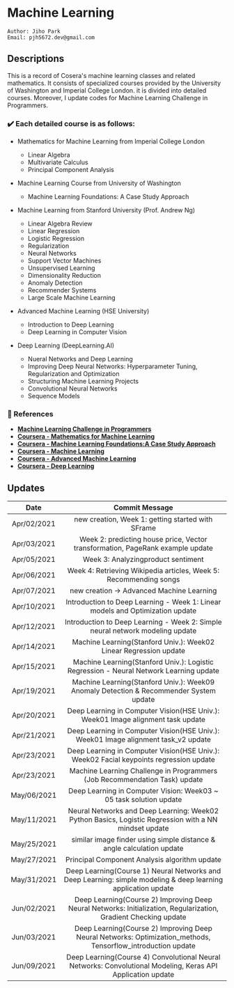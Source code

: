 # Machine Learning
````
Author: Jiho Park
Email: pjh5672.dev@gmail.com
````

## Descriptions
This is a record of Cosera's machine learning classes and related mathematics. It consists of specialized courses provided by the University of Washington and Imperial College London. it is divided into detailed courses. Moreover, I update codes for Machine Learning Challenge in Programmers.      
  
### ✔️ Each detailed course is as follows:   
- Mathematics for Machine Learning from Imperial College London     
    - Linear Algebra
    - Multivariate Calculus
    - Principal Component Analysis  

- Machine Learning Course from University of Washington   
    - Machine Learning Foundations: A Case Study Approach

- Machine Learning from Stanford University (Prof. Andrew Ng)  
    - Linear Algebra Review
    - Linear Regression 
    - Logistic Regression
    - Regularization
    - Neural Networks
    - Support Vector Machines
    - Unsupervised Learning
    - Dimensionality Reduction
    - Anomaly Detection
    - Recommender Systems
    - Large Scale Machine Learning

- Advanced Machine Learning (HSE University)
    - Introduction to Deep Learning
    - Deep Learning in Computer Vision

- Deep Learning (DeepLearning.AI)
    - Nueral Networks and Deep Learning
    - Improving Deep Neural Networks: Hyperparameter Tuning, Regularization and Optimization
    - Structuring Machine Learning Projects
    - Convolutional Neural Networks
    - Sequence Models


### :memo: References
- **[Machine Learning Challenge in Programmers](https://programmers.co.kr)** 
- **[Coursera - Mathematics for Machine Learning](https://www.coursera.org/specializations/mathematics-machine-learning?)**  
- **[Coursera - Machine Learning Foundations:A Case Study Approach](https://www.coursera.org/learn/ml-foundations?specialization=machine-learning)**    
- **[Coursera - Machine Learning](https://www.coursera.org/learn/machine-learning)**   
- **[Coursera - Advanced Machine Learning](https://www.coursera.org/specializations/aml)**   
- **[Coursera - Deep Learning](https://www.coursera.org/specializations/deep-learning)**    


## Updates
| Date | Commit Message |
|:----:|:----:|
| Apr/02/2021 | new creation, Week 1: getting started with SFrame |
| Apr/03/2021 | Week 2: predicting house price, Vector transformation, PageRank example update |
| Apr/05/2021 | Week 3: Analyzingproduct sentiment | 
| Apr/06/2021 | Week 4: Retrieving Wikipedia articles, Week 5: Recommending songs | 
| Apr/07/2021 | new creation -> Advanced Machine Learning | 
| Apr/10/2021 | Introduction to Deep Learning - Week 1: Linear models and Optimization update | 
| Apr/12/2021 | Introduction to Deep Learning - Week 2: Simple neural network modeling update | 
| Apr/14/2021 | Machine Learning(Stanford Univ.): Week02 Linear Regression update |
| Apr/15/2021 | Machine Learning(Stanford Univ.): Logistic Regression - Neural Network Learning update |
| Apr/19/2021 | Machine Learning(Stanford Univ.): Week09 Anomaly Detection & Recommender System update |
| Apr/20/2021 | Deep Learning in Computer Vision(HSE Univ.): Week01 Image alignment task update |
| Apr/21/2021 | Deep Learning in Computer Vision(HSE Univ.): Week01 Image alignment task_v2 update |
| Apr/23/2021 | Deep Learning in Computer Vision(HSE Univ.): Week02 Facial keypoints regression update |
| Apr/23/2021 | Machine Learning Challenge in Programmers (Job Recommendation Task) update |
| May/06/2021 | Deep Learning in Computer Vision: Week03 ~ 05 task solution update |
| May/11/2021 | Neural Networks and Deep Learning: Week02 Python Basics, Logistic Regression with a NN mindset update |
| May/25/2021 | similar image finder using simple distance & angle calculation update |
| May/27/2021 | Principal Component Analysis algorithm update |
| May/31/2021 | Deep Learning(Course 1) Neural Networks and Deep Learning: simple modeling & deep learning application update |
| Jun/02/2021 | Deep Learning(Course 2) Improving Deep Neural Networks: Initialization, Regularization, Gradient Checking update |
| Jun/03/2021 | Deep Learning(Course 2) Improving Deep Neural Networks: Optimization_methods, Tensorflow_introduction update |
| Jun/09/2021 | Deep Learning(Course 4) Convolutional Neural Networks: Convolutional Modeling, Keras API Application update |

